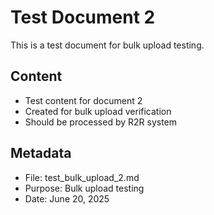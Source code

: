 # Test Document 2

This is a test document for bulk upload testing.

## Content
- Test content for document 2
- Created for bulk upload verification
- Should be processed by R2R system

## Metadata
- File: test_bulk_upload_2.md
- Purpose: Bulk upload testing
- Date: June 20, 2025
